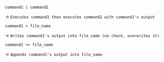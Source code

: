     command1 | command2
-> `Executes command1 then executes command2 with command1's output`

    command1 > file_name
-> `Writes command1's output into file_name (no check, overwrites it)`

    command1 >> file_name
-> `Appends command1's output into file_name`